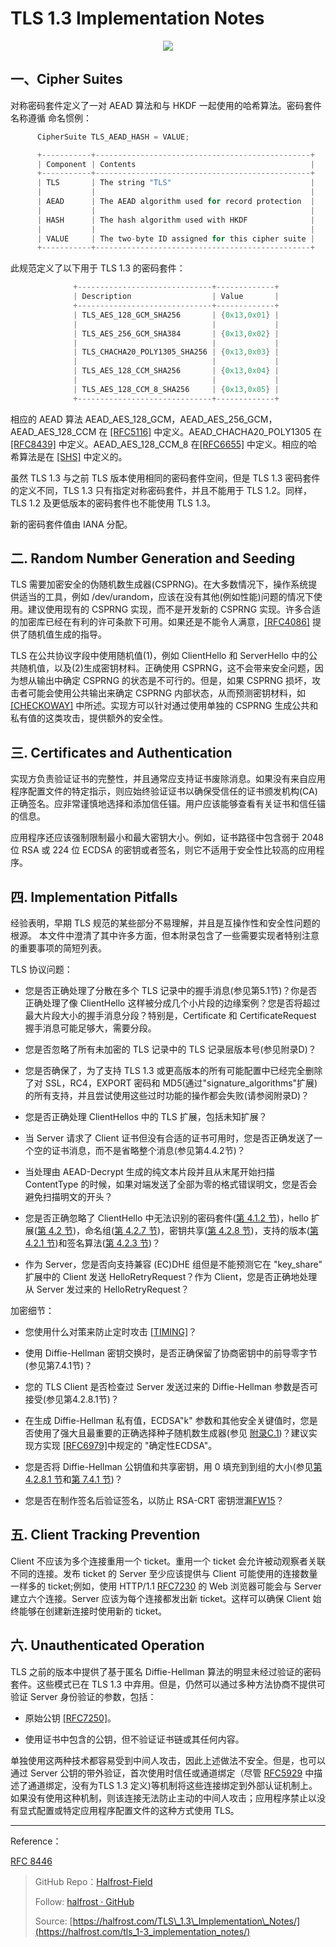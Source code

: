 # TLS 1.3 Implementation Notes


<p align='center'>
<img src='https://img.halfrost.com/Blog/ArticleImage/114_0.png'>
</p>


## 一、Cipher Suites

对称密码套件定义了一对 AEAD 算法和与 HKDF 一起使用的哈希算法。密码套件名称遵循    命名惯例：

```c
      CipherSuite TLS_AEAD_HASH = VALUE;

      +-----------+------------------------------------------------+
      | Component | Contents                                       |
      +-----------+------------------------------------------------+
      | TLS       | The string "TLS"                               |
      |           |                                                |
      | AEAD      | The AEAD algorithm used for record protection  |
      |           |                                                |
      | HASH      | The hash algorithm used with HKDF              |
      |           |                                                |
      | VALUE     | The two-byte ID assigned for this cipher suite |
      +-----------+------------------------------------------------+
```

此规范定义了以下用于 TLS 1.3 的密码套件：

```c
              +------------------------------+-------------+
              | Description                  | Value       |
              +------------------------------+-------------+
              | TLS_AES_128_GCM_SHA256       | {0x13,0x01} |
              |                              |             |
              | TLS_AES_256_GCM_SHA384       | {0x13,0x02} |
              |                              |             |
              | TLS_CHACHA20_POLY1305_SHA256 | {0x13,0x03} |
              |                              |             |
              | TLS_AES_128_CCM_SHA256       | {0x13,0x04} |
              |                              |             |
              | TLS_AES_128_CCM_8_SHA256     | {0x13,0x05} |
              +------------------------------+-------------+

```


相应的 AEAD 算法 AEAD\_AES\_128\_GCM，AEAD\_AES\_256\_GCM，    AEAD\_AES\_128\_CCM 在 [[RFC5116]](https://tools.ietf.org/html/rfc5116) 中定义。AEAD\_CHACHA20\_POLY1305 在 [[RFC8439]](https://tools.ietf.org/html/rfc8439) 中定义。AEAD\_AES\_128\_CCM\_8 在[[RFC6655]](https://tools.ietf.org/html/rfc6655) 中定义。相应的哈希算法是在 [[SHS]](https://tools.ietf.org/html/rfc8446#ref-SHS) 中定义的。

虽然 TLS 1.3 与之前 TLS 版本使用相同的密码套件空间，但是 TLS 1.3 密码套件的定义不同，TLS 1.3 只有指定对称密码套件，并且不能用于 TLS 1.2。同样，TLS 1.2 及更低版本的密码套件也不能使用 TLS 1.3。

新的密码套件值由 IANA 分配。

## 二. Random Number Generation and Seeding

TLS 需要加密安全的伪随机数生成器(CSPRNG)。在大多数情况下，操作系统提供适当的工具，例如 /dev/urandom，应该在没有其他(例如性能)问题的情况下使用。建议使用现有的 CSPRNG 实现，而不是开发新的 CSPRNG 实现。许多合适的加密库已经在有利的许可条款下可用。如果还是不能令人满意，[[RFC4086]](https://tools.ietf.org/html/rfc4086) 提供了随机值生成的指导。

TLS 在公共协议字段中使用随机值(1)，例如 ClientHello 和 ServerHello 中的公共随机值，以及(2)生成密钥材料。正确使用 CSPRNG，这不会带来安全问题，因为想从输出中确定 CSPRNG 的状态是不可行的。但是，如果 CSPRNG 损坏，攻击者可能会使用公共输出来确定 CSPRNG 内部状态，从而预测密钥材料，如 [[CHECKOWAY]](https://tools.ietf.org/html/rfc8446#ref-CHECKOWAY) 中所述。实现方可以针对通过使用单独的 CSPRNG 生成公共和私有值的这类攻击，提供额外的安全性。

## 三. Certificates and Authentication

实现方负责验证证书的完整性，并且通常应支持证书废除消息。如果没有来自应用程序配置文件的特定指示，则应始终验证证书以确保受信任的证书颁发机构(CA)正确签名。应非常谨慎地选择和添加信任锚。用户应该能够查看有关证书和信任锚的信息。 

应用程序还应该强制限制最小和最大密钥大小。例如，证书路径中包含弱于 2048 位 RSA 或 224 位 ECDSA 的密钥或者签名，则它不适用于安全性比较高的应用程序。


## 四. Implementation Pitfalls

经验表明，早期 TLS 规范的某些部分不易理解，并且是互操作性和安全性问题的根源。 本文件中澄清了其中许多方面，但本附录包含了一些需要实现者特别注意的重要事项的简短列表。

TLS 协议问题：

- 您是否正确处理了分散在多个 TLS 记录中的握手消息(参见第5.1节)？你是否正确处理了像 ClientHello 这样被分成几个小片段的边缘案例？您是否将超过最大片段大小的握手消息分段？特别是，Certificate 和 CertificateRequest 握手消息可能足够大，需要分段。

- 您是否忽略了所有未加密的 TLS 记录中的 TLS 记录层版本号(参见附录D)？

- 您是否确保了，为了支持 TLS 1.3 或更高版本的所有可能配置中已经完全删除了对 SSL，RC4，EXPORT 密码和 MD5(通过"signature\_algorithms"扩展)的所有支持，并且尝试使用这些过时功能的操作都会失败(请参阅附录D)？

- 您是否正确处理 ClientHellos 中的 TLS 扩展，包括未知扩展？

- 当 Server 请求了 Client 证书但没有合适的证书可用时，您是否正确发送了一个空的证书消息，而不是省略整个消息(参见第4.4.2节)？

- 当处理由 AEAD-Decrypt 生成的纯文本片段并且从末尾开始扫描 ContentType 的时候，如果对端发送了全部为零的格式错误明文，您是否会避免扫描明文的开头？

- 您是否正确忽略了 ClientHello 中无法识别的密码套件([第 4.1.2 节](https://github.com/halfrost/Halfrost-Field/blob/master/contents/Protocol/TLS_1.3_Handshake_Protocol.md#2-client-hello))，hello 扩展([第 4.2 节](https://github.com/halfrost/Halfrost-Field/blob/master/contents/Protocol/TLS_1.3_Handshake_Protocol.md#%E4%BA%8C-extensions))，命名组([第 4.2.7 节](https://github.com/halfrost/Halfrost-Field/blob/master/contents/Protocol/TLS_1.3_Handshake_Protocol.md#7-supported-groups))，密钥共享([第 4.2.8 节](https://github.com/halfrost/Halfrost-Field/blob/master/contents/Protocol/TLS_1.3_Handshake_Protocol.md#8-key-share))，支持的版本([第 4.2.1 节](https://github.com/halfrost/Halfrost-Field/blob/master/contents/Protocol/TLS_1.3_Handshake_Protocol.md#1-supported-versions))和签名算法([第 4.2.3 节](https://github.com/halfrost/Halfrost-Field/blob/master/contents/Protocol/TLS_1.3_Handshake_Protocol.md#3-signature-algorithms))？

- 作为 Server，您是否向支持兼容 (EC)DHE 组但是不能预测它在 "key\_share" 扩展中的 Client 发送 HelloRetryRequest？作为 Client，您是否正确地处理从 Server 发过来的 HelloRetryRequest？

加密细节：

- 您使用什么对策来防止定时攻击 [[TIMING]](https://tools.ietf.org/html/rfc8446#ref-TIMING)？

- 使用 Diffie-Hellman 密钥交换时，是否正确保留了协商密钥中的前导零字节(参见第7.4.1节)？

- 您的 TLS Client 是否检查过 Server 发送过来的 Diffie-Hellman 参数是否可接受(参见第4.2.8.1节)？

- 在生成 Diffie-Hellman 私有值，ECDSA"k" 参数和其他安全关键值时，您是否使用了强大且最重要的正确选择种子随机数生成器(参见 [附录C.1](https://github.com/halfrost/Halfrost-Field/blob/master/contents/Protocol/TLS_1.3_Implementation_Notes.md#%E4%BA%8C-random-number-generation-and-seeding))？建议实现方实现 [[RFC6979]](https://tools.ietf.org/html/rfc6979)中规定的 "确定性ECDSA"。

- 您是否将 Diffie-Hellman 公钥值和共享密钥，用 0 填充到到组的大小(参见[第 4.2.8.1 节](https://github.com/halfrost/Halfrost-Field/blob/master/contents/Protocol/TLS_1.3_Handshake_Protocol.md#1-diffie-hellman-parameters)和[第 7.4.1 节](https://github.com/halfrost/Halfrost-Field/blob/master/contents/Protocol/TLS_1.3_Cryptographic_Computations.md#1-finite-field-diffie-hellman))？

- 您是否在制作签名后验证签名，以防止 RSA-CRT 密钥泄漏[FW15](https://tools.ietf.org/html/rfc8446#ref-FW15)？


## 五. Client Tracking Prevention

Client 不应该为多个连接重用一个 ticket。重用一个 ticket 会允许被动观察者关联不同的连接。发布 ticket 的 Server 至少应该提供与 Client 可能使用的连接数量一样多的 ticket;例如，使用 HTTP/1.1 [RFC7230](https://tools.ietf.org/html/rfc7230) 的 Web 浏览器可能会与 Server 建立六个连接。Server 应该为每个连接都发出新 ticket。这样可以确保 Client 始终能够在创建新连接时使用新的 ticket。


## 六. Unauthenticated Operation

TLS 之前的版本中提供了基于匿名 Diffie-Hellman 算法的明显未经过验证的密码套件。这些模式已在 TLS 1.3 中弃用。但是，仍然可以通过多种方法协商不提供可验证 Server 身份验证的参数，包括：

- 原始公钥 [[RFC7250]](https://tools.ietf.org/html/rfc7250)。

- 使用证书中包含的公钥，但不验证证书链或其任何内容。

单独使用这两种技术都容易受到中间人攻击，因此上述做法不安全。但是，也可以通过 Server 公钥的带外验证，首次使用时信任或通道绑定（尽管 [RFC5929](https://tools.ietf.org/html/rfc5929) 中描述了通道绑定，没有为TLS 1.3 定义)等机制将这些连接绑定到外部认证机制上。如果没有使用这种机制，则该连接无法防止主动的中间人攻击；应用程序禁止以没有显式配置或特定应用程序配置文件的这种方式使用 TLS。


------------------------------------------------------

Reference：
  
[RFC 8446](https://tools.ietf.org/html/rfc8446)

> GitHub Repo：[Halfrost-Field](HTTPS://github.com/halfrost/Halfrost-Field)
> 
> Follow: [halfrost · GitHub](HTTPS://github.com/halfrost)
>
> Source: [https://halfrost.com/TLS\_1.3\_Implementation\_Notes/](https://halfrost.com/tls_1-3_implementation_notes/)